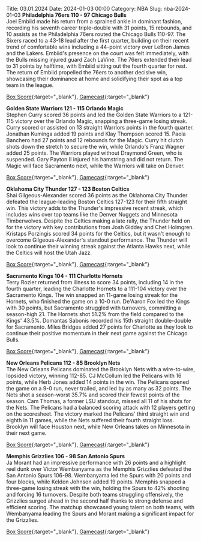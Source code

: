 Title: 03.01.2024
Date: 2024-01-03 00:00
Category: NBA 
Slug: nba-2024-01-03 
**Philadelphia 76ers 110 - 97 Chicago Bulls**  
Joel Embiid made his return from a sprained ankle in dominant fashion, recording his seventh career triple-double with 31 points, 15 rebounds, and 10 assists as the Philadelphia 76ers routed the Chicago Bulls 110-97. The Sixers raced to a 43-18 lead after the first quarter, building on their recent trend of comfortable wins including a 44-point victory over LeBron James and the Lakers. Embiid's presence on the court was felt immediately, with the Bulls missing injured guard Zach LaVine. The 76ers extended their lead to 31 points by halftime, with Embiid sitting out the fourth quarter for rest. The return of Embiid propelled the 76ers to another decisive win, showcasing their dominance at home and solidifying their spot as a top team in the league. 

[Box Score](https://www.nba.com/game/chi-vs-phi-0022300459/box-score){:target="_blank"}, [Gamecast](https://www.nba.com/game/chi-vs-phi-0022300459){:target="_blank"}<br>

**Golden State Warriors 121 - 115 Orlando Magic**  
Stephen Curry scored 36 points and led the Golden State Warriors to a 121-115 victory over the Orlando Magic, snapping a three-game losing streak. Curry scored or assisted on 13 straight Warriors points in the fourth quarter. Jonathan Kuminga added 19 points and Klay Thompson scored 15. Paola Banchero had 27 points and 12 rebounds for the Magic. Curry hit clutch shots down the stretch to secure the win, while Orlando's Franz Wagner added 25 points. The Warriors played without Draymond Green, who is suspended. Gary Payton II injured his hamstring and did not return. The Magic will face Sacramento next, while the Warriors will take on Denver. 

[Box Score](https://www.nba.com/game/orl-vs-gsw-0022300463/box-score){:target="_blank"}, [Gamecast](https://www.nba.com/game/orl-vs-gsw-0022300463){:target="_blank"}<br>

**Oklahoma City Thunder 127 - 123 Boston Celtics**  
Shai Gilgeous-Alexander scored 36 points as the Oklahoma City Thunder defeated the league-leading Boston Celtics 127-123 for their fifth straight win. This victory adds to the Thunder's impressive recent streak, which includes wins over top teams like the Denver Nuggets and Minnesota Timberwolves. Despite the Celtics making a late rally, the Thunder held on for the victory with key contributions from Josh Giddey and Chet Holmgren. Kristaps Porzingis scored 34 points for the Celtics, but it wasn't enough to overcome Gilgeous-Alexander's standout performance. The Thunder will look to continue their winning streak against the Atlanta Hawks next, while the Celtics will host the Utah Jazz. 

[Box Score](https://www.nba.com/game/bos-vs-okc-0022300462/box-score){:target="_blank"}, [Gamecast](https://www.nba.com/game/bos-vs-okc-0022300462){:target="_blank"}<br>

**Sacramento Kings 104 - 111 Charlotte Hornets**  
Terry Rozier returned from illness to score 34 points, including 14 in the fourth quarter, leading the Charlotte Hornets to a 111-104 victory over the Sacramento Kings. The win snapped an 11-game losing streak for the Hornets, who finished the game on a 10-0 run. De'Aaron Fox led the Kings with 30 points, but Sacramento struggled with turnovers, committing a season-high 21. The Hornets shot 51.2% from the field compared to the Kings' 43.5%. Domantas Sabonis recorded his 15th straight double-double for Sacramento. Miles Bridges added 27 points for Charlotte as they look to continue their positive momentum in their next game against the Chicago Bulls. 

[Box Score](https://www.nba.com/game/cha-vs-sac-0022300464/box-score){:target="_blank"}, [Gamecast](https://www.nba.com/game/cha-vs-sac-0022300464){:target="_blank"}<br>

**New Orleans Pelicans 112 - 85 Brooklyn Nets**  
The New Orleans Pelicans dominated the Brooklyn Nets with a wire-to-wire, lopsided victory, winning 112-85. CJ McCollum led the Pelicans with 16 points, while Herb Jones added 14 points in the win. The Pelicans opened the game on a 9-0 run, never trailed, and led by as many as 32 points. The Nets shot a season-worst 35.7% and scored their fewest points of the season. Cam Thomas, a former LSU standout, missed all 11 of his shots for the Nets. The Pelicans had a balanced scoring attack with 12 players getting on the scoresheet. The victory marked the Pelicans' third straight win and eighth in 11 games, while the Nets suffered their fourth straight loss. Brooklyn will face Houston next, while New Orleans takes on Minnesota in their next game. 

[Box Score](https://www.nba.com/game/bkn-vs-nop-0022300461/box-score){:target="_blank"}, [Gamecast](https://www.nba.com/game/bkn-vs-nop-0022300461){:target="_blank"}<br>

**Memphis Grizzlies 106 - 98 San Antonio Spurs**  
Ja Morant had an impressive performance with 26 points and a highlight reel dunk over Victor Wembanyama as the Memphis Grizzlies defeated the San Antonio Spurs 106-98. Wembanyama led the Spurs with 20 points and four blocks, while Keldon Johnson added 19 points. Memphis snapped a three-game losing streak with the win, holding the Spurs to 42% shooting and forcing 16 turnovers. Despite both teams struggling offensively, the Grizzlies surged ahead in the second half thanks to strong defense and efficient scoring. The matchup showcased young talent on both teams, with Wembanyama leading the Spurs and Morant making a significant impact for the Grizzlies. 

[Box Score](https://www.nba.com/game/sas-vs-mem-0022300460/box-score){:target="_blank"}, [Gamecast](https://www.nba.com/game/sas-vs-mem-0022300460){:target="_blank"}<br>

